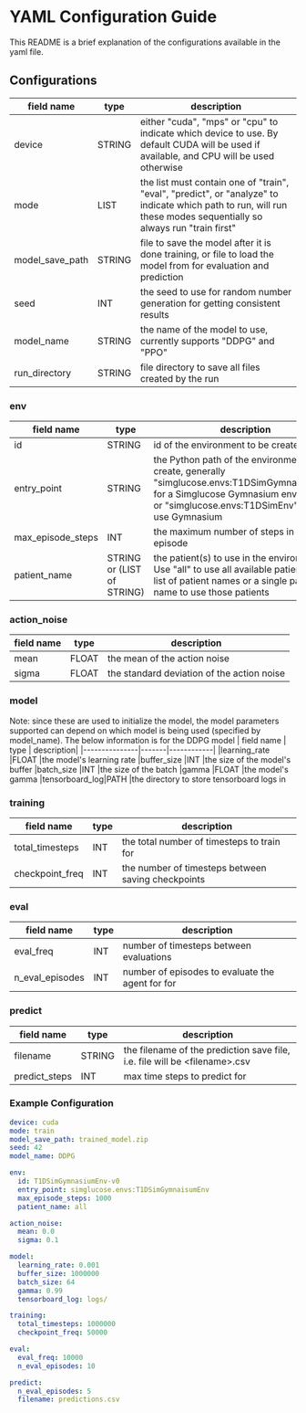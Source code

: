 # YAML Configuration Guide

This README is a brief explanation of the configurations available in the yaml file.

## Configurations
| field name    | type  | description|
|---------------|-------|------------|
|device         |STRING |either "cuda", "mps" or "cpu" to indicate which device to use. By default CUDA will be used if available, and CPU will be used otherwise
|mode           |LIST |the list must contain one of "train", "eval", "predict", or "analyze" to indicate which path to run, will run these modes sequentially so always run "train first"
|model_save_path|STRING |file to save the model after it is done training, or file to load the model from for evaluation and prediction
|seed           |INT    |the seed to use for random number generation for getting consistent results
|model_name     |STRING |the name of the model to use, currently supports "DDPG" and "PPO"
|run_directory  |STRING |file directory to save all files created by the run
### env
| field name        | type                      | description|
|-------------------|---------------------------|------------|
|id                 |STRING                     |id of the environment to be created
|entry_point        |STRING                     |the Python path of the environment to create, generally "simglucose.envs:T1DSimGymnaisumEnv" for a Simglucose Gymnasium environment, or "simglucose.envs:T1DSimEnv" to not use Gymnasium
|max_episode_steps  |INT                        |the maximum number of steps in an episode
|patient_name       |STRING or (LIST of STRING) |the patient(s) to use in the environment. Use "all" to use all available patients, or a list of patient names or a single patient name to use those patients


### action_noise
| field name    | type  | description|
|---------------|-------|------------|
|mean           |FLOAT  |the mean of the action noise
|sigma          |FLOAT  |the standard deviation of the action noise

### model
Note: since these are used to initialize the model, the model parameters supported can depend on which model is being used (specified by model_name). The below information is for the DDPG model
| field name    | type  | description|
|---------------|-------|------------|
|learning_rate  |FLOAT  |the model's learning rate
|buffer_size    |INT    |the size of the model's buffer
|batch_size     |INT    |the size of the batch
|gamma          |FLOAT  |the model's gamma
|tensorboard_log|PATH   |the directory to store tensorboard logs in

### training
| field name    | type  | description|
|---------------|-------|------------|
|total_timesteps|INT    |the total number of timesteps to train for
|checkpoint_freq|INT    |the number of timesteps between saving checkpoints

### eval
| field name    | type  | description|
|---------------|-------|------------|
|eval_freq      |INT    |number of timesteps between evaluations
|n_eval_episodes|INT    |number of episodes to evaluate the agent for for

### predict
| field name    | type  | description|
|---------------|-------|------------|
|filename       |STRING |the filename of the prediction save file, i.e. file will be <filename\>.csv
|predict_steps  |INT    |max time steps to predict for|
### Example Configuration
```yaml
device: cuda
mode: train
model_save_path: trained_model.zip
seed: 42
model_name: DDPG

env:
  id: T1DSimGymnasiumEnv-v0
  entry_point: simglucose.envs:T1DSimGymnaisumEnv
  max_episode_steps: 1000
  patient_name: all

action_noise:
  mean: 0.0
  sigma: 0.1

model:
  learning_rate: 0.001
  buffer_size: 1000000
  batch_size: 64
  gamma: 0.99
  tensorboard_log: logs/

training:
  total_timesteps: 1000000
  checkpoint_freq: 50000

eval:
  eval_freq: 10000
  n_eval_episodes: 10

predict:
  n_eval_episodes: 5
  filename: predictions.csv

```
